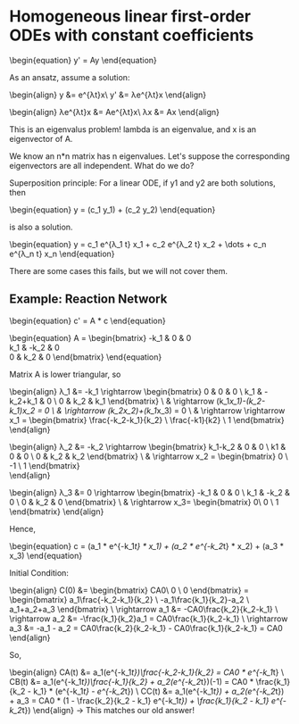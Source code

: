 # Homogeneous linear first-order ODEs with constant coefficients

\begin{equation}
y' = Ay
\end{equation}

As an ansatz, assume a solution: 

\begin{align}
y &= e^{λt}x\\
y' &= λe^{λt}x
\end{align}

\begin{align}
λe^{λt}x &= Ae^{λt}x\\
λx &= Ax
\end{align}

This is an eigenvalus problem! lambda is an eigenvalue, and x is an eigenvector of A.


We know an n*n matrix has n eigenvalues. Let's suppose the corresponding eigenvectors are all independent. What do we do?


Superposition principle: For a linear ODE, if y1 and y2 are both solutions, then


\begin{equation}
y = (c_1 y_1) + (c_2 y_2) 
\end{equation}

is also a solution.

\begin{equation}
y = c_1 e^{λ_1 t} x_1 + c_2 e^{λ_2 t} x_2 + \dots + c_n e^{λ_n t} x_n
\end{equation}


There are some cases this fails, but we will not cover them.



## Example: Reaction Network

\begin{equation}
c' = A * c
\end{equation}

\begin{equation}
A =  \begin{bmatrix}  -k_1 & 0 & 0 \
 k_1 & -k_2 & 0 \
0 & k_2 & 0 
\end{bmatrix}
\end{equation}

Matrix A is lower triangular, so

\begin{align}
λ_1 &= -k_1  \rightarrow  \begin{bmatrix} 0 & 0 & 0 \\ 
k_1 & -k_2+k_1 & 0 \\
 0 & k_2 & k_1 \end{bmatrix} \\
& \rightarrow  (k_1*x_1)-(k_2-k_1)*x_2 = 0 \\
& \rightarrow  (k_2*x_2)+(k_1*x_3) = 0 \\
& \rightarrow \rightarrow  x_1 = \begin{bmatrix} \frac{-k_2-k_1}{k_2} \\ 
\frac{-k1}{k2} \\ 
1 \end{bmatrix}
\end{align}

\begin{align}
λ_2 &= -k_2 \rightarrow  \begin{bmatrix} k_1-k_2 & 0 & 0 \\
k1 & 0 & 0 \\
0 & k_2 & k_2  \end{bmatrix} \\
& \rightarrow x_2 = \begin{bmatrix} 0 \\
-1 \\
1 \end{bmatrix}  
\end{align}

\begin{align}
λ_3 &= 0 \rightarrow  \begin{bmatrix} -k_1 & 0 & 0 \\
k_1 & -k_2 & 0 \\
0 & k_2 & 0 \end{bmatrix} \\
& \rightarrow x_3= \begin{bmatrix} 0\\
0 \\
1 \end{bmatrix} 
\end{align}

Hence,

\begin{equation}
 c = (a_1 * e^{-k_1*t} * x_1) + (a_2 * e^{-k_2*t} * x_2) + (a_3 * x_3) 
\end{equation}

Initial Condition:

\begin{align}
C(0) &= \begin{bmatrix} CA0\\
0 \\
0 \end{bmatrix} = \begin{bmatrix} a_1\frac{-k_2-k_1}{k_2} \\
 -a_1\frac{k_1}{k_2}-a_2 \\
a_1+a_2+a_3 \end{bmatrix} \\
\rightarrow  a_1 &= -CA0\frac{k_2}{k_2-k_1}  \\
\rightarrow  a_2 &= -\frac{k_1}{k_2}a_1 = CA0\frac{k_1}{k_2-k_1} \\
\rightarrow  a_3 &= -a_1 - a_2 = CA0\frac{k_2}{k_2-k_1} - CA0\frac{k_1}{k_2-k_1} = CA0 
\end{align}

So,

\begin{align}
CA(t) &= a_1(e^{-k_1*t})\frac{-k_2-k_1}{k_2} = CA0 * e^{-k_1*t}  \\
CB(t) &= a_1(e^{-k_1*t})\frac{-k_1}{k_2} + a_2(e^{-k_2*t})(-1) = CA0 * \frac{k_1}{k_2 - k_1} * (e^{-k_1*t} - e^{-k_2*t}) \\
CC(t) &= a_1(e^{-k_1*t}) + a_2(e^{-k_2*t}) + a_3 = CA0 * (1 - \frac{k_2}{k_2 - k_1} e^{-k_1*t}) + \frac{k_1}{k_2 - k_1} e^{-k_2*t})
\end{align}
$\rightarrow$ This matches our old answer!

